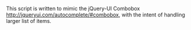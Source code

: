 This script is written to mimic the jQuery-UI Combobox http://jqueryui.com/autocomplete/#combobox, with the intent of handling larger list of items.

